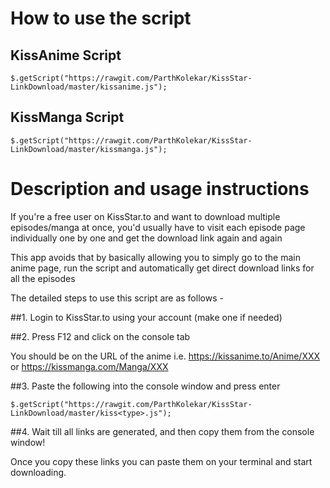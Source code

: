 How to use the script 
======================

KissAnime Script
----------------

    $.getScript("https://rawgit.com/ParthKolekar/KissStar-LinkDownload/master/kissanime.js");

KissManga Script
----------------

    $.getScript("https://rawgit.com/ParthKolekar/KissStar-LinkDownload/master/kissmanga.js");

Description and usage instructions
==================================

If you're a free user on KissStar.to and want to download multiple episodes/manga at once, you'd usually have to visit each episode page individually one by one and get the download link again and again 

This app avoids that by basically allowing you to simply go to the main anime page, run the script and automatically get direct download links for all the episodes 

The detailed steps to use this script are as follows - 

##1. Login to KissStar.to using your account (make one if needed) 

##2. Press F12 and click on the console tab 

You should be on the URL of the anime i.e. https://kissanime.to/Anime/XXX or https://kissmanga.com/Manga/XXX

##3. Paste the following into the console window and press enter 

    $.getScript("https://rawgit.com/ParthKolekar/KissStar-LinkDownload/master/kiss<type>.js");

##4. Wait till all links are generated, and then copy them from the console window! 

Once you copy these links you can paste them on your terminal and start downloading.
